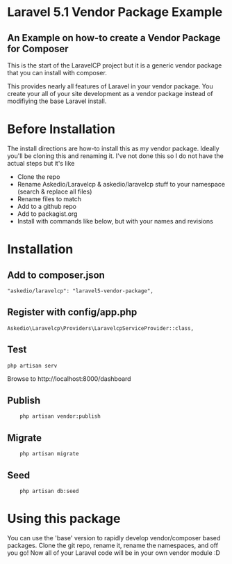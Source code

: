 # Laravel 5.1 Vendor Package Example
## An Example on how-to create a Vendor Package for Composer

This is the start of the LaravelCP project but it is a generic vendor package that you can install with composer.

This provides nearly all features of Laravel in your vendor package. You create your all of your site development as a vendor package instead of modifiying the base Laravel install.

# Before Installation
The install directions are how-to install this as my vendor package. Ideally you'll be cloning this and renaming it. I've not done this so I do not have the actual steps but it's like

* Clone the repo
* Rename Askedio/Laravelcp & askedio/laravelcp stuff to your namespace (search & replace all files)
* Rename files to match
* Add to a github repo
* Add to packagist.org
* Install with commands like below, but with your names and revisions

# Installation
## Add to composer.json
 
    "askedio/laravelcp": "laravel5-vendor-package",


## Register with config/app.php

    Askedio\Laravelcp\Providers\LaravelcpServiceProvider::class,

## Test

    php artisan serv

Browse to http://localhost:8000/dashboard

## Publish
        php artisan vendor:publish 
## Migrate
        php artisan migrate
## Seed
        php artisan db:seed 

# Using this package
You can use the 'base' version to rapidly develop vendor/composer based packages. Clone the git repo, rename it, rename the namespaces, and off you go! Now all of your Laravel code will be in your own vendor module :D

